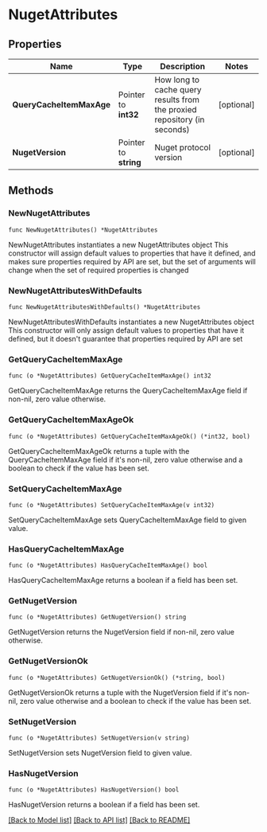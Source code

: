 # NugetAttributes

## Properties

Name | Type | Description | Notes
------------ | ------------- | ------------- | -------------
**QueryCacheItemMaxAge** | Pointer to **int32** | How long to cache query results from the proxied repository (in seconds) | [optional] 
**NugetVersion** | Pointer to **string** | Nuget protocol version | [optional] 

## Methods

### NewNugetAttributes

`func NewNugetAttributes() *NugetAttributes`

NewNugetAttributes instantiates a new NugetAttributes object
This constructor will assign default values to properties that have it defined,
and makes sure properties required by API are set, but the set of arguments
will change when the set of required properties is changed

### NewNugetAttributesWithDefaults

`func NewNugetAttributesWithDefaults() *NugetAttributes`

NewNugetAttributesWithDefaults instantiates a new NugetAttributes object
This constructor will only assign default values to properties that have it defined,
but it doesn't guarantee that properties required by API are set

### GetQueryCacheItemMaxAge

`func (o *NugetAttributes) GetQueryCacheItemMaxAge() int32`

GetQueryCacheItemMaxAge returns the QueryCacheItemMaxAge field if non-nil, zero value otherwise.

### GetQueryCacheItemMaxAgeOk

`func (o *NugetAttributes) GetQueryCacheItemMaxAgeOk() (*int32, bool)`

GetQueryCacheItemMaxAgeOk returns a tuple with the QueryCacheItemMaxAge field if it's non-nil, zero value otherwise
and a boolean to check if the value has been set.

### SetQueryCacheItemMaxAge

`func (o *NugetAttributes) SetQueryCacheItemMaxAge(v int32)`

SetQueryCacheItemMaxAge sets QueryCacheItemMaxAge field to given value.

### HasQueryCacheItemMaxAge

`func (o *NugetAttributes) HasQueryCacheItemMaxAge() bool`

HasQueryCacheItemMaxAge returns a boolean if a field has been set.

### GetNugetVersion

`func (o *NugetAttributes) GetNugetVersion() string`

GetNugetVersion returns the NugetVersion field if non-nil, zero value otherwise.

### GetNugetVersionOk

`func (o *NugetAttributes) GetNugetVersionOk() (*string, bool)`

GetNugetVersionOk returns a tuple with the NugetVersion field if it's non-nil, zero value otherwise
and a boolean to check if the value has been set.

### SetNugetVersion

`func (o *NugetAttributes) SetNugetVersion(v string)`

SetNugetVersion sets NugetVersion field to given value.

### HasNugetVersion

`func (o *NugetAttributes) HasNugetVersion() bool`

HasNugetVersion returns a boolean if a field has been set.


[[Back to Model list]](../README.md#documentation-for-models) [[Back to API list]](../README.md#documentation-for-api-endpoints) [[Back to README]](../README.md)


